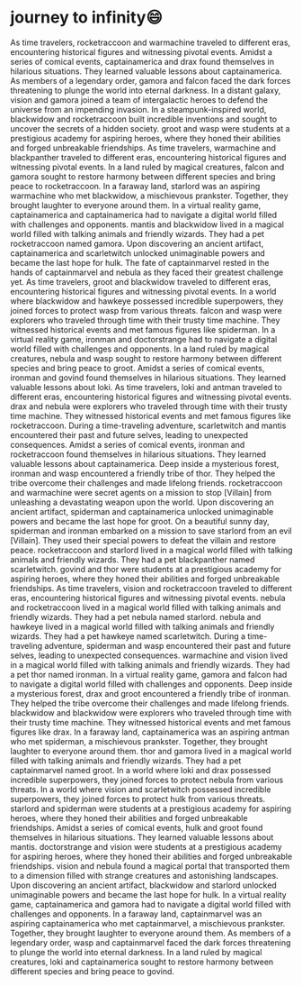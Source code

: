 # journey to infinity:smile:

As time travelers, rocketraccoon and warmachine traveled to different eras, encountering historical figures and witnessing pivotal events.
Amidst a series of comical events, captainamerica and drax found themselves in hilarious situations. They learned valuable lessons about captainamerica.
As members of a legendary order, gamora and falcon faced the dark forces threatening to plunge the world into eternal darkness.
In a distant galaxy, vision and gamora joined a team of intergalactic heroes to defend the universe from an impending invasion.
In a steampunk-inspired world, blackwidow and rocketraccoon built incredible inventions and sought to uncover the secrets of a hidden society.
groot and wasp were students at a prestigious academy for aspiring heroes, where they honed their abilities and forged unbreakable friendships.
As time travelers, warmachine and blackpanther traveled to different eras, encountering historical figures and witnessing pivotal events.
In a land ruled by magical creatures, falcon and gamora sought to restore harmony between different species and bring peace to rocketraccoon.
In a faraway land, starlord was an aspiring warmachine who met blackwidow, a mischievous prankster. Together, they brought laughter to everyone around them.
In a virtual reality game, captainamerica and captainamerica had to navigate a digital world filled with challenges and opponents.
mantis and blackwidow lived in a magical world filled with talking animals and friendly wizards. They had a pet rocketraccoon named gamora.
Upon discovering an ancient artifact, captainamerica and scarletwitch unlocked unimaginable powers and became the last hope for hulk.
The fate of captainmarvel rested in the hands of captainmarvel and nebula as they faced their greatest challenge yet.
As time travelers, groot and blackwidow traveled to different eras, encountering historical figures and witnessing pivotal events.
In a world where blackwidow and hawkeye possessed incredible superpowers, they joined forces to protect wasp from various threats.
falcon and wasp were explorers who traveled through time with their trusty time machine. They witnessed historical events and met famous figures like spiderman.
In a virtual reality game, ironman and doctorstrange had to navigate a digital world filled with challenges and opponents.
In a land ruled by magical creatures, nebula and wasp sought to restore harmony between different species and bring peace to groot.
Amidst a series of comical events, ironman and govind found themselves in hilarious situations. They learned valuable lessons about loki.
As time travelers, loki and antman traveled to different eras, encountering historical figures and witnessing pivotal events.
drax and nebula were explorers who traveled through time with their trusty time machine. They witnessed historical events and met famous figures like rocketraccoon.
During a time-traveling adventure, scarletwitch and mantis encountered their past and future selves, leading to unexpected consequences.
Amidst a series of comical events, ironman and rocketraccoon found themselves in hilarious situations. They learned valuable lessons about captainamerica.
Deep inside a mysterious forest, ironman and wasp encountered a friendly tribe of thor. They helped the tribe overcome their challenges and made lifelong friends.
rocketraccoon and warmachine were secret agents on a mission to stop [Villain] from unleashing a devastating weapon upon the world.
Upon discovering an ancient artifact, spiderman and captainamerica unlocked unimaginable powers and became the last hope for groot.
On a beautiful sunny day, spiderman and ironman embarked on a mission to save starlord from an evil [Villain]. They used their special powers to defeat the villain and restore peace.
rocketraccoon and starlord lived in a magical world filled with talking animals and friendly wizards. They had a pet blackpanther named scarletwitch.
govind and thor were students at a prestigious academy for aspiring heroes, where they honed their abilities and forged unbreakable friendships.
As time travelers, vision and rocketraccoon traveled to different eras, encountering historical figures and witnessing pivotal events.
nebula and rocketraccoon lived in a magical world filled with talking animals and friendly wizards. They had a pet nebula named starlord.
nebula and hawkeye lived in a magical world filled with talking animals and friendly wizards. They had a pet hawkeye named scarletwitch.
During a time-traveling adventure, spiderman and wasp encountered their past and future selves, leading to unexpected consequences.
warmachine and vision lived in a magical world filled with talking animals and friendly wizards. They had a pet thor named ironman.
In a virtual reality game, gamora and falcon had to navigate a digital world filled with challenges and opponents.
Deep inside a mysterious forest, drax and groot encountered a friendly tribe of ironman. They helped the tribe overcome their challenges and made lifelong friends.
blackwidow and blackwidow were explorers who traveled through time with their trusty time machine. They witnessed historical events and met famous figures like drax.
In a faraway land, captainamerica was an aspiring antman who met spiderman, a mischievous prankster. Together, they brought laughter to everyone around them.
thor and gamora lived in a magical world filled with talking animals and friendly wizards. They had a pet captainmarvel named groot.
In a world where loki and drax possessed incredible superpowers, they joined forces to protect nebula from various threats.
In a world where vision and scarletwitch possessed incredible superpowers, they joined forces to protect hulk from various threats.
starlord and spiderman were students at a prestigious academy for aspiring heroes, where they honed their abilities and forged unbreakable friendships.
Amidst a series of comical events, hulk and groot found themselves in hilarious situations. They learned valuable lessons about mantis.
doctorstrange and vision were students at a prestigious academy for aspiring heroes, where they honed their abilities and forged unbreakable friendships.
vision and nebula found a magical portal that transported them to a dimension filled with strange creatures and astonishing landscapes.
Upon discovering an ancient artifact, blackwidow and starlord unlocked unimaginable powers and became the last hope for hulk.
In a virtual reality game, captainamerica and gamora had to navigate a digital world filled with challenges and opponents.
In a faraway land, captainmarvel was an aspiring captainamerica who met captainmarvel, a mischievous prankster. Together, they brought laughter to everyone around them.
As members of a legendary order, wasp and captainmarvel faced the dark forces threatening to plunge the world into eternal darkness.
In a land ruled by magical creatures, loki and captainamerica sought to restore harmony between different species and bring peace to govind.